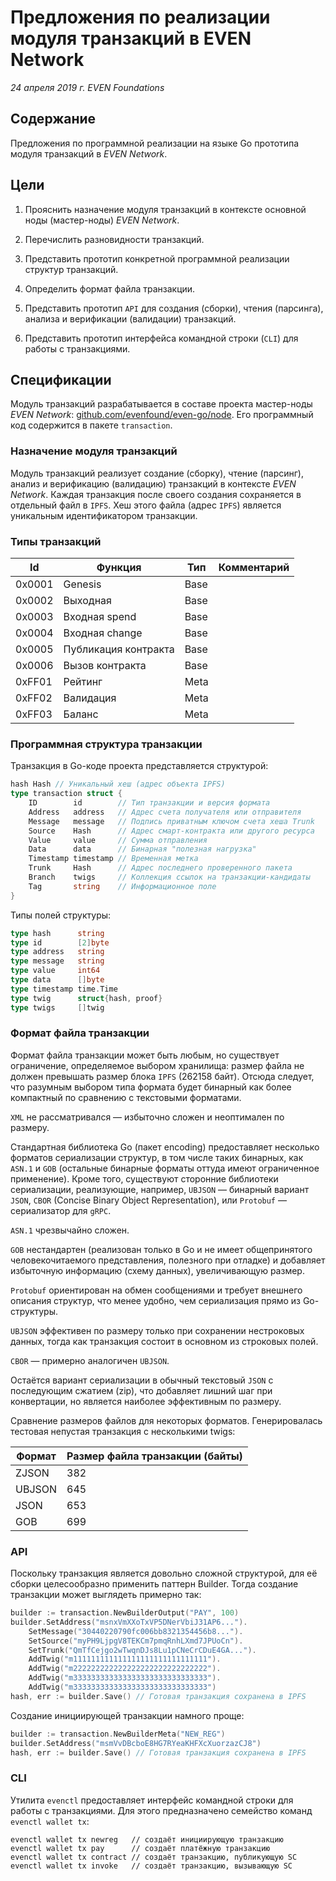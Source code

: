 # Предложения по реализации модуля транзакций в EVEN Network

*24 апреля 2019 г.
EVEN Foundations*

## Содержание

Предложения по программной реализации на языке Go прототипа модуля транзакций в *EVEN Network*.

## Цели

1. Прояснить назначение модуля транзакций в контексте основной ноды (мастер-ноды) *EVEN Network*.

1. Перечислить разновидности транзакций.

1. Представить прототип конкретной программной реализации структур транзакций.

1. Определить формат файла транзакции.

1. Представить прототип `API` для создания (сборки), чтения (парсинга), анализа и верификации (валидации) транзакций.

1. Представить прототип интерфейса командной строки (`CLI`) для работы с транзакциями.

## Спецификации

Модуль транзакций разрабатывается в составе проекта мастер-ноды *EVEN Network*: [github.com/evenfound/even-go/node](http://github.com/evenfound/even-go/node). Его программный код содержится в пакете `transaction`.

### Назначение модуля транзакций

Модуль транзакций реализует создание (сборку), чтение (парсинг), анализ и верификацию (валидацию) транзакций в контексте *EVEN Network*. Каждая транзакция после своего создания сохраняется в отдельный файл в `IPFS`. Хеш этого файла (адрес `IPFS`) является уникальным идентификатором транзакции.

### Типы транзакций

| Id     | Функция              |Тип | Комментарий |
|--------|----------------------|----|-------------|
| 0x0001 | Genesis              |Base|   |
| 0x0002 | Выходная             |Base|   |
| 0x0003 | Входная spend        |Base|   |
| 0x0004 | Входная change       |Base|   |
| 0x0005 | Публикация контракта |Base|   |
| 0x0006 | Вызов контракта      |Base|   |
| 0xFF01 | Рейтинг              |Meta|   |
| 0xFF02 | Валидация            |Meta|   |
| 0xFF03 | Баланс               |Meta|   |

### Программная структура транзакции

Транзакция в Go-коде проекта представляется структурой:

```Go
hash Hash // Уникальный хеш (адрес объекта IPFS) 
type transaction struct {
    ID        id        // Тип транзакции и версия формата
    Address   address   // Адрес счета получателя или отправителя
    Message   message   // Подпись приватным ключом счета хеша Trunk
    Source    Hash      // Адрес смарт-контракта или другого ресурса
    Value     value     // Сумма отправления
    Data      data      // Бинарная "полезная нагрузка"
    Timestamp timestamp // Временная метка
    Trunk     Hash      // Адрес последнего проверенного пакета
    Branch    twigs     // Коллекция ссылок на транзакции-кандидаты
    Tag       string    // Информационное поле
}
```

Типы полей структуры:
```Go
type hash      string
type id        [2]byte 
type address   string
type message   string
type value     int64
type data      []byte
type timestamp time.Time
type twig      struct{hash, proof}
type twigs     []twig
```

### Формат файла транзакции

Формат файла транзакции может быть любым, но существует ограничение, определяемое выбором хранилища: размер файла не должен превышать размер блока `IPFS` (262158 байт). Отсюда следует, что разумным выбором типа формата будет бинарный как более компактный по сравнению с текстовыми форматами.

`XML` не рассматривался — избыточно сложен и неоптимален по размеру.

Стандартная библиотека Go (пакет encoding) предоставляет несколько форматов сериализации структур, в том числе таких бинарных, как `ASN.1` и `GOB` (остальные бинарные форматы оттуда имеют ограниченное применение). Кроме того, существуют сторонние библиотеки сериализации, реализующие, например, `UBJSON` — бинарный вариант `JSON`, `CBOR` (Concise Binary Object Representation), или `Protobuf` — сериализатор для `gRPC`. 

`ASN.1` чрезвычайно сложен. 

`GOB` нестандартен (реализован только в Go и не имеет общепринятого человекочитаемого представления, полезного при отладке) и добавляет избыточную информацию (схему данных), увеличивающую размер. 

`Protobuf` ориентирован на обмен сообщениями и требует внешнего описания структур, что менее удобно, чем сериализация прямо из Go-структуры. 

`UBJSON` эффективен по размеру только при сохранении нестроковых данных, тогда как транзакция состоит в основном из строковых полей.

`CBOR` — примерно аналогичен `UBJSON`.

Остаётся вариант сериализации в обычный текстовый `JSON` с последующим сжатием (zip), что добавляет лишний шаг при конвертации, но является наиболее эффективным по размеру.

Сравнение размеров файлов для некоторых форматов. Генерировалась тестовая непустая транзакция с несколькими twigs:

| Формат | Размер файла транзакции (байты) |
| ------ | ------------------------------- |
| ZJSON | 382 |
| UBJSON | 645 |
| JSON | 653 |
| GOB | 699 |

### API

Поскольку транзакция является довольно сложной структурой, для её сборки целесообразно применить паттерн Builder. Тогда создание транзакции может выглядеть примерно так:

```Go
builder := transaction.NewBuilderOutput("PAY", 100)
builder.SetAddress("msnxVmXXoTxVP5DNerVbiJ31AP6...").
	SetMessage("30440220790fc006bb8321354456b8...").
	SetSource("myPH9LjpgV8TEKCm7pmqRnhLXmd7JPUoCn").
	SetTrunk("QmTfCejgo2wTwqnDJs8Lu1pCNeCrCDuE4GA...").
	AddTwig("m111111111111111111111111111111").
	AddTwig("m222222222222222222222222222222").
	AddTwig("m333333333333333333333333333333").
	AddTwig("m333333333333333333333333333333")
hash, err := builder.Save() // Готовая транзакция сохранена в IPFS
```

Создание инициирующей транзакции намного проще:

```Go
builder := transaction.NewBuilderMeta("NEW_REG")
builder.SetAddress("msmVvDBcboE8HG7RYeaKHFXcXuorzazCJ8")
hash, err := builder.Save() // Готовая транзакция сохранена в IPFS
```

### CLI

Утилита `evenctl` предоставляет интерфейс командной строки для работы с транзакциями. Для этого предназначено семейство команд `evenctl wallet tx`:

```
evenctl wallet tx newreg   // создаёт инициирующую транзакцию
evenctl wallet tx pay      // создаёт платёжную транзакцию
evenctl wallet tx contract // создаёт транзакцию, публикующую SC
evenctl wallet tx invoke   // создаёт транзакцию, вызывающую SC
```

